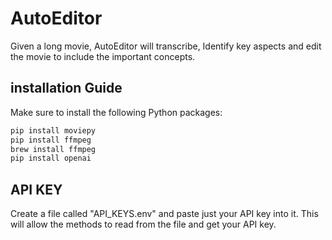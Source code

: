 # AutoEditor

Given a long movie, AutoEditor will transcribe, Identify key aspects and edit the movie to include the important concepts.

## installation Guide

Make sure to install the following Python packages:

```bash
pip install moviepy
pip install ffmpeg
brew install ffmpeg
pip install openai
```


## API KEY 

Create a file called "API_KEYS.env" and paste just your API key into it. This will allow the methods to read from the file and get your API key. 